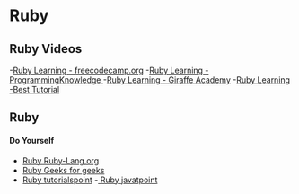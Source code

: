 # Ruby

## Ruby Videos

-[Ruby Learning - freecodecamp.org](https://youtu.be/t_ispmWmdjY?si=8p3UhzQHeMb8ko9W) -[Ruby Learning - ProgrammingKnowledge ](https://youtu.be/ml5sNqftiK4?si=2PzdVN3qwlbRmfsC) -[Ruby Learning - Giraffe Academy](https://youtu.be/CIe1DxrSrhs?si=IxSj50RUIEt2lqc6) -[Ruby Learning -Best Tutorial](https://youtu.be/MXlZCgh2M6A?si=g1wMNPOkFwbRP7C7)

## Ruby

#### Do Yourself

- [Ruby Ruby-Lang.org](https://www.ruby-lang.org/en/)
- [Ruby Geeks for geeks](https://www.geeksforgeeks.org/ruby-programming-language/)
- [Ruby tutorialspoint](https://www.tutorialspoint.com/ruby/ruby_overview.htm) -[ Ruby javatpoint ](https://www.javatpoint.com/what-is-ruby)

